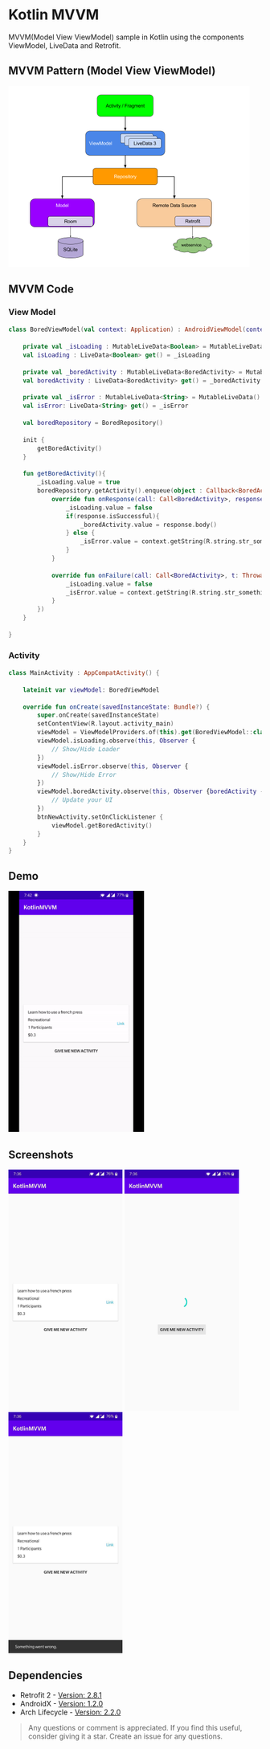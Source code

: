 # Kotlin MVVM

MVVM(Model View ViewModel) sample in Kotlin using the components ViewModel, LiveData and Retrofit.

## MVVM Pattern (Model View ViewModel)
<img src="assets/AndroidMVVM.png" height="360">

## MVVM Code

### View Model
```kotlin
class BoredViewModel(val context: Application) : AndroidViewModel(context) {

    private val _isLoading : MutableLiveData<Boolean> = MutableLiveData()
    val isLoading : LiveData<Boolean> get() = _isLoading

    private val _boredActivity : MutableLiveData<BoredActivity> = MutableLiveData()
    val boredActivity : LiveData<BoredActivity> get() = _boredActivity
    
    private val _isError : MutableLiveData<String> = MutableLiveData()
    val isError: LiveData<String> get() = _isError

    val boredRepository = BoredRepository()

    init {
        getBoredActivity()
    }
    
    fun getBoredActivity(){
        _isLoading.value = true
        boredRepository.getActivity().enqueue(object : Callback<BoredActivity>{
            override fun onResponse(call: Call<BoredActivity>, response: Response<BoredActivity>) {
                _isLoading.value = false
                if(response.isSuccessful){
                    _boredActivity.value = response.body()
                } else {
                    _isError.value = context.getString(R.string.str_something_wrong)
                }
            }
            
            override fun onFailure(call: Call<BoredActivity>, t: Throwable) {
                _isLoading.value = false
                _isError.value = context.getString(R.string.str_something_wrong)
            }
        })
    }

}
```

### Activity
```kotlin
class MainActivity : AppCompatActivity() {

    lateinit var viewModel: BoredViewModel

    override fun onCreate(savedInstanceState: Bundle?) {
        super.onCreate(savedInstanceState)
        setContentView(R.layout.activity_main)
        viewModel = ViewModelProviders.of(this).get(BoredViewModel::class.java)
        viewModel.isLoading.observe(this, Observer {
            // Show/Hide Loader
        })
        viewModel.isError.observe(this, Observer {
            // Show/Hide Error
        })
        viewModel.boredActivity.observe(this, Observer {boredActivity ->
            // Update your UI
        })
        btnNewActivity.setOnClickListener {
            viewModel.getBoredActivity()
        }
    }
}
```
 
## Demo

<img src="assets/kotlinmvvm.gif" height="480"> 
 
## Screenshots

<img src="assets/screenshot.jpg" height="480">  <img src="assets/screenshot_loading.jpg" height="480">  <img src="assets/screenshot_error.jpg" height="480">

## Dependencies

- Retrofit 2 - [Version: 2.8.1](https://square.github.io/retrofit/)
- AndroidX - [Version: 1.2.0](https://mvnrepository.com/artifact/androidx)
- Arch Lifecycle - [Version: 2.2.0](https://developer.android.com/jetpack/androidx/releases/lifecycle)

> Any questions or comment is appreciated. If you find this useful, consider giving it a star.
> Create an issue for any questions.